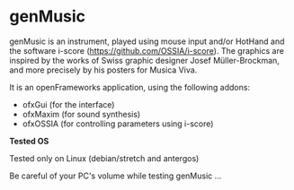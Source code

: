 # genMusic

genMusic is an instrument, played using mouse input and/or HotHand and the software i-score (https://github.com/OSSIA/i-score).
The graphics are inspired by the works of Swiss graphic designer Josef Müller-Brockman, and more precisely by his posters for Musica Viva.

It is an openFrameworks application, using the following addons:

* ofxGui (for the interface)
* ofxMaxim (for sound synthesis)
* ofxOSSIA (for controlling parameters using i-score)

**Tested OS**

Tested only on Linux (debian/stretch and antergos)

Be careful of your PC's volume while testing genMusic ...

